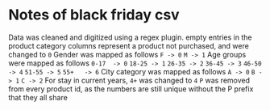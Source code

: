# Notes of black friday csv
Data was cleaned and digitized using a regex plugin.
empty entries in the product category columns represent a product not purchased, and were changed to `0`
Gender was mapped as follows
    `F -> 0`
    `M -> 1`
Age groups were mapped as follows
    `0-17  -> 0`
    `18-25 -> 1`
    `26-35 -> 2`
    `36-45 -> 3`
    `46-50 -> 4`
    `51-55 -> 5`
    `55+   -> 6`
City category was mapped as follows
    `A -> 0`
    `B -> 1`
    `C -> 2`
For stay in current years, `4+` was changed to `4`
`P` was removed from every product id, as the numbers are still unique without the P prefix that they all share
